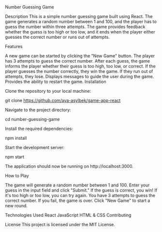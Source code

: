 Number Guessing Game

Description
This is a simple number guessing game built using React. The game generates a random number between 1 and 100, and the player has to guess the number within three attempts. The game provides feedback whether the guess is too high or too low, and it ends when the player either guesses the correct number or runs out of attempts.


Features


A new game can be started by clicking the "New Game" button.
The player has 3 attempts to guess the correct number.
After each guess, the game informs the player whether their guess is too high, too low, or correct.
If the player guesses the number correctly, they win the game. If they run out of attempts, they lose.
Displays messages to guide the user during the game.
Provides the ability to restart the game.
Installation


Clone the repository to your local machine:

git clone https://github.com/aya-asylbek/game-app-react

Navigate to the project directory:

cd number-guessing-game

Install the required dependencies:

npm install

Start the development server:

npm start

The application should now be running on http://localhost:3000.

How to Play

The game will generate a random number between 1 and 100.
Enter your guess in the input field and click "Submit."
If the guess is correct, you win! If it's too high or too low, you can try again.
You have 3 attempts to guess the correct number. If you fail, the game is over.
Click "New Game" to start a new round.


Technologies Used
React
JavaScript 
HTML & CSS
Contributing

License
This project is licensed under the MIT License.
